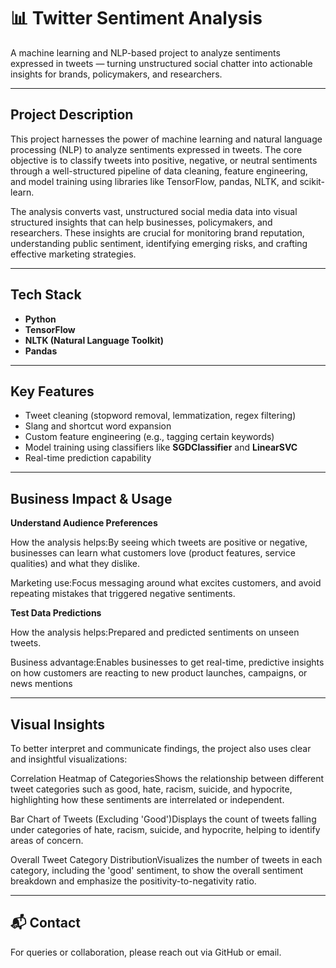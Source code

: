 # 📊 Twitter Sentiment Analysis

A machine learning and NLP-based project to analyze sentiments expressed in tweets — turning unstructured social chatter into actionable insights for brands, policymakers, and researchers.

---

##  Project Description

This project harnesses the power of machine learning and natural language processing (NLP) to analyze sentiments expressed in tweets. The core objective is to classify tweets into positive, negative, or neutral sentiments through a well-structured pipeline of data cleaning, feature engineering, and model training using libraries like TensorFlow, pandas, NLTK, and scikit-learn.

The analysis converts vast, unstructured social media data into visual structured insights that can help businesses, policymakers, and researchers. These insights are crucial for monitoring brand reputation, understanding public sentiment, identifying emerging risks, and crafting effective marketing strategies.

---

## Tech Stack

- **Python**
- **TensorFlow**
- **NLTK (Natural Language Toolkit)**
- **Pandas**

  



---

## Key Features

- Tweet cleaning (stopword removal, lemmatization, regex filtering)
- Slang and shortcut word expansion
- Custom feature engineering (e.g., tagging certain keywords)
- Model training using classifiers like **SGDClassifier** and **LinearSVC**
- Real-time prediction capability

---



## Business Impact & Usage

**Understand Audience Preferences**

How the analysis helps:By seeing which tweets are positive or negative, businesses can learn what customers love (product features, service qualities) and what they dislike.

Marketing use:Focus messaging around what excites customers, and avoid repeating mistakes that triggered negative sentiments.

**Test Data Predictions**

How the analysis helps:Prepared and predicted sentiments on unseen tweets.

Business advantage:Enables businesses to get real-time, predictive insights on how customers are reacting to new product launches, campaigns, or news mentions

---


## Visual Insights

To better interpret and communicate findings, the project also uses clear and insightful visualizations:

Correlation Heatmap of CategoriesShows the relationship between different tweet categories such as good, hate, racism, suicide, and hypocrite, highlighting how these sentiments are interrelated or independent.

Bar Chart of Tweets (Excluding 'Good')Displays the count of tweets falling under categories of hate, racism, suicide, and hypocrite, helping to identify areas of concern.

Overall Tweet Category DistributionVisualizes the number of tweets in each category, including the 'good' sentiment, to show the overall sentiment breakdown and emphasize the positivity-to-negativity ratio.

---




## 📬 Contact

For queries or collaboration, please reach out via GitHub or email.

